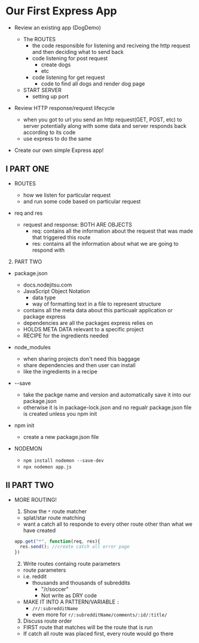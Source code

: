 # Our First Express App

* Review an existing app (DogDemo)
  - The ROUTES
    - the code responsible for listening and reciveing the http request and then deciding what to send back
    - code listening for post request
      - create dogs
      - etc
    - code listening for get request
      - code to find all dogs and render dog page
  - START SERVER
    - setting up port


* Review HTTP response/request lifecycle
  - when you got to url you send an http request(GET, POST, etc) to server potentially along with some data and server responds back according to its code
  - use express to do the same

* Create our own simple Express app!

## I PART ONE
  - ROUTES
    - how we listen for particular request
    - and run some code based on particular request
  
  - req and res
    - request and response: BOTH ARE OBJECTS
      * req: contains all the information about the request that was made that triggered this route
      * res: contains all the information about what we are going to respond with

2. PART TWO
  * package.json
    - docs.nodejitsu.com
    - JavaScript Object Notation
      - data type
      - way of formatting text in a file to represent structure
    - contains all the meta data about this particualr application or package express
    - dependencies are all the packages express relies on
    - HOLDS META DATA relevant to a specific project
    - RECIPE for the ingredients needed

  * node_modules
    - when sharing projects don't need this baggage
    - share dependencies and then user can install
    - like the ingredients in a recipe

  * --save
    - take the packge name and version and automatically save it into our package.json
    - otherwise it is in package-lock.json and no regualr package.json file is created unless you npm init
  
  * npm init
    - create a new package.json file
  
  * NODEMON
    - `npm install nodemon --save-dev `
    - `npx nodemon app.js`

## II PART TWO
  * MORE ROUTING!
    1. Show the `*` route matcher
      - splat/star route matching 
      - want a catch all to responde to every other route other than what we have created
      ```js
      app.get("*", function(req, res){
        res.send(); //create catch all error page
      })
      ```

    2. Write routes containg route parameters
      - route parameters
      - i.e. reddit
        - thousands and thousands of subreddits
          - "/r/soccer"
          - Not write as DRY code
      - MAKE IT INTO A PATTERN/VARIABLE `:`
        - `/r/:subredditName`
        - even more for `r/:subredditName/comments/:id/:title/`

    3. Discuss route order
      - FIRST route that matches will be the route that is run
      - If catch all route was placed first, every route would go there












